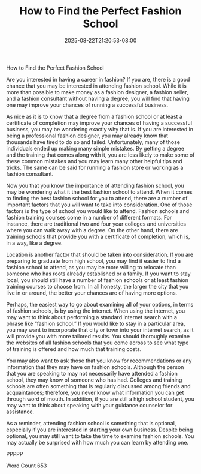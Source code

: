 ﻿---
title: "How to Find the Perfect Fashion School"
date: 2025-08-22T21:20:53-08:00
description: "TXT Tips for Web Success"
featured_image: "/images/TXT.jpg"
tags: ["TXT"]
---

How to Find the Perfect Fashion School

Are you interested in having a career in fashion? If you are, there is a good chance that you may be interested in attending fashion school. While it is more than possible to make money as a fashion designer, a fashion seller, and a fashion consultant without having a degree, you will find that having one may improve your chances of running a successful business.

As nice as it is to know that a degree from a fashion school or at least a certificate of completion may improve your chances of having a successful business, you may be wondering exactly why that is.  If you are interested in being a professional fashion designer, you may already know that thousands have tired to do so and failed.  Unfortunately, many of those individuals ended up making many simple mistakes.  By getting a degree and the training that comes along with it, you are less likely to make some of these common mistakes and you may learn many other helpful tips and tricks. The same can be said for running a fashion store or working as a fashion consultant.

Now you that you know the importance of attending fashion school, you may be wondering what it the best fashion school to attend.  When it comes to finding the best fashion school for you to attend, there are a number of important factors that you will want to take into consideration.  One of those factors is the type of school you would like to attend. Fashion schools and fashion training courses come in a number of different formats. For instance, there are traditional two and four year colleges and universities where you can walk away with a degree. On the other hand, there are training schools that provide you with a certificate of completion, which is, in a way, like a degree.

Location is another factor that should be taken into consideration.  If you are preparing to graduate from high school, you may find it easier to find a fashion school to attend, as you may be more willing to relocate than someone who has roots already established or a family.  If you want to stay local, you should still have a number of fashion schools or at least fashion training courses to choose from. In all honesty, the larger the city that you live in or around, the better your chances are of having more options.

Perhaps, the easiest way to go about examining all of your options, in terms of fashion schools, is by using the internet.  When using the internet, you may want to think about performing a standard internet search with a phrase like “fashion school.”  If you would like to stay in a particular area, you may want to incorporate that city or town into your internet search, as it will provide you with more tailored results.  You should thoroughly examine the websites of all fashion schools that you come across to see what type of training is offered and how much that training costs.

You may also want to ask those that you know for recommendations or any information that they may have on fashion schools. Although the person that you are speaking to may not necessarily have attended a fashion school, they may know of someone who has had.  Colleges and training schools are often something that is regularly discussed among friends and acquaintances; therefore, you never know what information you can get through word of mouth.  In addition, if you are still a high school student, you may want to think about speaking with your guidance counselor for assistance.

As a reminder, attending fashion school is something that is optional, especially if you are interested in starting your own business.  Despite being optional, you may still want to take the time to examine fashion schools. You may actually be surprised with how much you can learn by attending one. 

PPPPP

Word Count 653 


